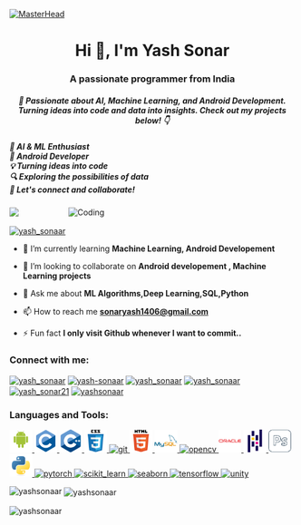 [![MasterHead](https://user-images.githubusercontent.com/74038190/225813708-98b745f2-7d22-48cf-9150-083f1b00d6c9.gif)](https://rishavchanda.io)
<h1 align="center">Hi 👋, I'm Yash Sonar</h1>
<h3 align="center">A passionate programmer from India</h3>
<h5 align="center">🚀 Passionate about AI, Machine Learning, and Android Development. Turning ideas into code and data into insights. Check out my projects below! 👇</h5>
<h5 align="justify">
🤖 AI & ML Enthusiast<br>
📱 Android Developer<br>
💡 Turning ideas into code<br>
🔍 Exploring the possibilities of data<br>
🔗 Let's connect and collaborate!</h5>
<img align="right" alt="Coding" width="400" src="https://miro.medium.com/v2/resize:fit:1400/0*zGtIUs6yiXBojG4e.gif">
<a href="https://visitcount.itsvg.in">
  <img src="https://visitcount.itsvg.in/api?id=Yashsonaar&label=Profile%20Views&color=9&icon=8&pretty=false" />
</a>
<p align="left"> <a href="https://twitter.com/yash_sonaar" target="blank"><img src="https://img.shields.io/twitter/follow/yash_sonaar?logo=twitter&style=for-the-badge" alt="yash_sonaar" /></a> </p>

- 🌱 I’m currently learning **Machine Learning, Android Developement**

- 👯 I’m looking to collaborate on **Android developement , Machine Learning projects**

- 💬 Ask me about **ML Algorithms,Deep Learning,SQL,Python**

- 📫 How to reach me **sonaryash1406@gmail.com**

- ⚡ Fun fact **I only visit Github whenever I want to commit..**

<h3 align="left">Connect with me:</h3>
<p align="left">
<a href="https://twitter.com/yash_sonaar" target="blank"><img align="center" src="https://raw.githubusercontent.com/rahuldkjain/github-profile-readme-generator/master/src/images/icons/Social/twitter.svg" alt="yash_sonaar" height="30" width="40" /></a>
<a href="https://linkedin.com/in/yash-sonaar" target="blank"><img align="center" src="https://raw.githubusercontent.com/rahuldkjain/github-profile-readme-generator/master/src/images/icons/Social/linked-in-alt.svg" alt="yash-sonaar" height="30" width="40" /></a>
<a href="https://instagram.com/yash_sonaar" target="blank"><img align="center" src="https://raw.githubusercontent.com/rahuldkjain/github-profile-readme-generator/master/src/images/icons/Social/instagram.svg" alt="yash_sonaar" height="30" width="40" /></a>
<a href="https://www.codechef.com/users/yash_sonaar" target="blank"><img align="center" src="https://cdn.jsdelivr.net/npm/simple-icons@3.1.0/icons/codechef.svg" alt="yash_sonaar" height="30" width="40" /></a>
<a href="https://www.hackerrank.com/yash_sonar21" target="blank"><img align="center" src="https://raw.githubusercontent.com/rahuldkjain/github-profile-readme-generator/master/src/images/icons/Social/hackerrank.svg" alt="yash_sonar21" height="30" width="40" /></a>
<a href="https://www.leetcode.com/Yashsonaar" target="blank"><img align="center" src="https://raw.githubusercontent.com/rahuldkjain/github-profile-readme-generator/master/src/images/icons/Social/leet-code.svg" alt="yashsonaar" height="30" width="40" /></a>
</p>

<h3 align="left">Languages and Tools:</h3>
<p align="left"> <a href="https://developer.android.com" target="_blank" rel="noreferrer"> <img src="https://raw.githubusercontent.com/devicons/devicon/master/icons/android/android-original-wordmark.svg" alt="android" width="40" height="40"/> </a> <a href="https://www.cprogramming.com/" target="_blank" rel="noreferrer"> <img src="https://raw.githubusercontent.com/devicons/devicon/master/icons/c/c-original.svg" alt="c" width="40" height="40"/> </a> <a href="https://www.w3schools.com/cpp/" target="_blank" rel="noreferrer"> <img src="https://raw.githubusercontent.com/devicons/devicon/master/icons/cplusplus/cplusplus-original.svg" alt="cplusplus" width="40" height="40"/> </a> <a href="https://www.w3schools.com/css/" target="_blank" rel="noreferrer"> <img src="https://raw.githubusercontent.com/devicons/devicon/master/icons/css3/css3-original-wordmark.svg" alt="css3" width="40" height="40"/> </a> <a href="https://git-scm.com/" target="_blank" rel="noreferrer"> <img src="https://www.vectorlogo.zone/logos/git-scm/git-scm-icon.svg" alt="git" width="40" height="40"/> </a> <a href="https://www.w3.org/html/" target="_blank" rel="noreferrer"> <img src="https://raw.githubusercontent.com/devicons/devicon/master/icons/html5/html5-original-wordmark.svg" alt="html5" width="40" height="40"/> </a> <a href="https://www.mysql.com/" target="_blank" rel="noreferrer"> <img src="https://raw.githubusercontent.com/devicons/devicon/master/icons/mysql/mysql-original-wordmark.svg" alt="mysql" width="40" height="40"/> </a> <a href="https://opencv.org/" target="_blank" rel="noreferrer"> <img src="https://www.vectorlogo.zone/logos/opencv/opencv-icon.svg" alt="opencv" width="40" height="40"/> </a> <a href="https://www.oracle.com/" target="_blank" rel="noreferrer"> <img src="https://raw.githubusercontent.com/devicons/devicon/master/icons/oracle/oracle-original.svg" alt="oracle" width="40" height="40"/> </a> <a href="https://pandas.pydata.org/" target="_blank" rel="noreferrer"> <img src="https://raw.githubusercontent.com/devicons/devicon/2ae2a900d2f041da66e950e4d48052658d850630/icons/pandas/pandas-original.svg" alt="pandas" width="40" height="40"/> </a> <a href="https://www.photoshop.com/en" target="_blank" rel="noreferrer"> <img src="https://raw.githubusercontent.com/devicons/devicon/master/icons/photoshop/photoshop-line.svg" alt="photoshop" width="40" height="40"/> </a> <a href="https://www.python.org" target="_blank" rel="noreferrer"> <img src="https://raw.githubusercontent.com/devicons/devicon/master/icons/python/python-original.svg" alt="python" width="40" height="40"/> </a> <a href="https://pytorch.org/" target="_blank" rel="noreferrer"> <img src="https://www.vectorlogo.zone/logos/pytorch/pytorch-icon.svg" alt="pytorch" width="40" height="40"/> </a> <a href="https://scikit-learn.org/" target="_blank" rel="noreferrer"> <img src="https://upload.wikimedia.org/wikipedia/commons/0/05/Scikit_learn_logo_small.svg" alt="scikit_learn" width="40" height="40"/> </a> <a href="https://seaborn.pydata.org/" target="_blank" rel="noreferrer"> <img src="https://seaborn.pydata.org/_images/logo-mark-lightbg.svg" alt="seaborn" width="40" height="40"/> </a> <a href="https://www.tensorflow.org" target="_blank" rel="noreferrer"> <img src="https://www.vectorlogo.zone/logos/tensorflow/tensorflow-icon.svg" alt="tensorflow" width="40" height="40"/> </a> <a href="https://unity.com/" target="_blank" rel="noreferrer"> <img src="https://www.vectorlogo.zone/logos/unity3d/unity3d-icon.svg" alt="unity" width="40" height="40"/> </a> </p>

<p><img align="left" src="https://github-readme-stats.vercel.app/api/top-langs?username=yashsonaar&show_icons=true&locale=en&layout=compact" alt="yashsonaar" /></p>

<p>&nbsp;<img align="center" src="https://github-readme-stats.vercel.app/api?username=yashsonaar&show_icons=true&locale=en" alt="yashsonaar" /></p>

<p><img align="center" src="https://github-readme-streak-stats.herokuapp.com/?user=yashsonaar&" alt="yashsonaar" /></p>
